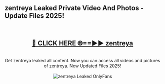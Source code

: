 <h2>zentreya Leaked Private Video And Photos - Update Files 2025!</h2>
<br>
<div align="center">
<h2><a href="https://top-ai-tools.click/QrbHav" rel="nofollow">🔴 CLICK HERE 🌐==►► zentreya</a></h2>
<br>
Get zentreya leaked all content. Now you can access all videos and pictures of zentreya. New Updated Files 2025!
<br>
<br>
<a href="https://top-ai-tools.click/QrbHav" rel="nofollow" data-target="animated-image.originalLink"><img src="https://i.ibb.co.com/WyWwxjT/player-gif2.gif" alt="zentreya Leaked  OnlyFans" style="max-width: 100%; display: inline-block;" data-target="animated-image.originalImage"></a>
</div>
<br>